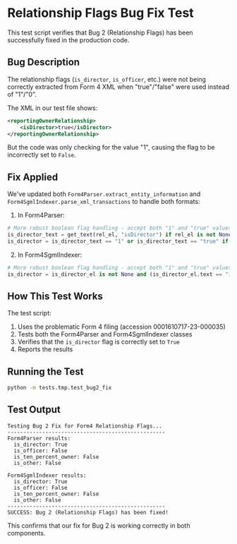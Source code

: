 # Relationship Flags Bug Fix Test

This test script verifies that Bug 2 (Relationship Flags) has been successfully fixed in the production code. 

## Bug Description

The relationship flags (`is_director`, `is_officer`, etc.) were not being correctly extracted from Form 4 XML when "true"/"false" were used instead of "1"/"0". 

The XML in our test file shows:
```xml
<reportingOwnerRelationship>
    <isDirector>true</isDirector>
</reportingOwnerRelationship>
```

But the code was only checking for the value "1", causing the flag to be incorrectly set to `False`.

## Fix Applied

We've updated both `Form4Parser.extract_entity_information` and `Form4SgmlIndexer.parse_xml_transactions` to handle both formats:

1. In Form4Parser:
```python
# More robust boolean flag handling - accept both "1" and "true" values
is_director_text = get_text(rel_el, "isDirector") if rel_el is not None else None
is_director = is_director_text == "1" or is_director_text == "true" if is_director_text else False
```

2. In Form4SgmlIndexer:
```python
# More robust boolean flag handling - accept both "1" and "true" values
is_director = is_director_el is not None and (is_director_el.text == "1" or is_director_el.text == "true")
```

## How This Test Works

The test script:
1. Uses the problematic Form 4 filing (accession 0001610717-23-000035)
2. Tests both the Form4Parser and Form4SgmlIndexer classes
3. Verifies that the `is_director` flag is correctly set to `True`
4. Reports the results

## Running the Test

```cmd
python -m tests.tmp.test_bug2_fix
```

## Test Output

```
Testing Bug 2 Fix for Form4 Relationship Flags...
--------------------------------------------------
Form4Parser results:
  is_director: True
  is_officer: False
  is_ten_percent_owner: False
  is_other: False

Form4SgmlIndexer results:
  is_director: True
  is_officer: False
  is_ten_percent_owner: False
  is_other: False
--------------------------------------------------
SUCCESS: Bug 2 (Relationship Flags) has been fixed!
```

This confirms that our fix for Bug 2 is working correctly in both components.